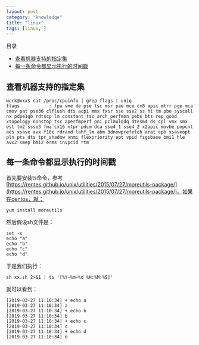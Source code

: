 ```yaml
---
layout: post
category: "knowledge"
title: "linux"
tags: [linux, ]
---
```


目录

<!-- TOC -->

- [查看机器支持的指定集](#查看机器支持的指定集)
- [每一条命令都显示执行的时间戳](#每一条命令都显示执行的时间戳)

<!-- /TOC -->

## 查看机器支持的指定集

```shell
work@xxx$ cat /proc/cpuinfo | grep flags | uniq
flags           : fpu vme de pse tsc msr pae mce cx8 apic mtrr pge mca cmov pat pse36 clflush dts acpi mmx fxsr sse sse2 ss ht tm pbe syscall nx pdpe1gb rdtscp lm constant_tsc arch_perfmon pebs bts rep_good xtopology nonstop_tsc aperfmperf pni pclmulqdq dtes64 ds_cpl vmx smx est tm2 ssse3 fma cx16 xtpr pdcm dca sse4_1 sse4_2 x2apic movbe popcnt aes xsave avx f16c rdrand lahf_lm abm 3dnowprefetch arat epb xsaveopt pln pts dts tpr_shadow vnmi flexpriority ept vpid fsgsbase bmi1 hle avx2 smep bmi2 erms invpcid rtm
```

## 每一条命令都显示执行的时间戳

首先要安装ts命令，参考[https://rentes.github.io/unix/utilities/2015/07/27/moreutils-package/](https://rentes.github.io/unix/utilities/2015/07/27/moreutils-package/)。如果在centos，就：

```shell
yum install moreutils
```

然后假设sh文件是：

```shell
set -x
echo "a"
echo "b"
echo "c"
echo "d"
```

于是我们执行：

```shell
sh xx.sh 2>&1 | ts '[%Y-%m-%d %H:%M:%S]'
```

就可以看到：

```shell
[2019-03-27 11:10:34] + echo a
[2019-03-27 11:10:34] a
[2019-03-27 11:10:34] + echo b
[2019-03-27 11:10:34] b
[2019-03-27 11:10:34] + echo c
[2019-03-27 11:10:34] c
[2019-03-27 11:10:34] + echo d
[2019-03-27 11:10:34] d
```